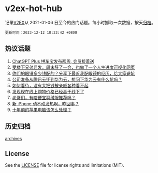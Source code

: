 # v2ex-hot-hub

 记录[V2EX](https://www.v2ex.com/)从 2021-01-06 日至今的热门话题。每小时抓取一次数据，按天[归档](archives)。

`更新时间：2023-12-12 10:23:42 +0800`

## 热议话题

1. [ChatGPT Plus 拼车宝发布两周, 会员接着送](https://www.v2ex.com/t/999407)
1. [受楼下兄弟启发，周末肝了一会，也做了一个人生进度可视化网页](https://www.v2ex.com/t/999288)
1. [你们的眼镜多少钱配的？分享下最近我配眼镜的经历，给大家避坑](https://www.v2ex.com/t/999391)
1. [公司准备从腾讯云迁到华为云，想问下华为云有什么坑吗？](https://www.v2ex.com/t/999326)
1. [如何看待，没有大把钱被亲戚各种看不起](https://www.v2ex.com/t/999373)
1. [发现现在线上购物价格已经高于线下了](https://www.v2ex.com/t/999301)
1. [老哥们，有啥便宜羽绒服推荐吗？](https://www.v2ex.com/t/999287)
1. [新 iPhone 动不动发热啊，咋回事？](https://www.v2ex.com/t/999290)
1. [十年前的苹果电脑该怎么处理？](https://www.v2ex.com/t/999347)

## 历史归档

[archives](archives)

## License

See the [LICENSE](LICENSE) file for license rights and limitations (MIT).

